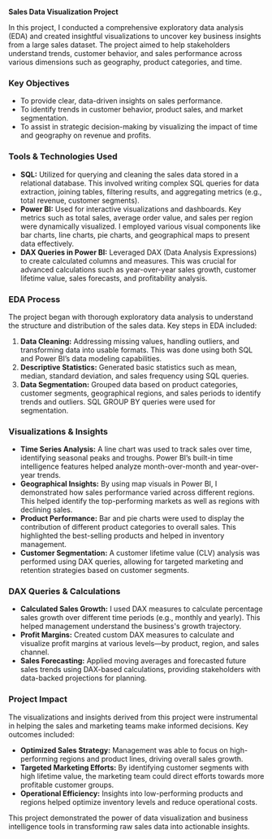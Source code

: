 **Sales Data Visualization Project**

In this project, I conducted a comprehensive exploratory data analysis (EDA) and created insightful visualizations to uncover key business insights from a large sales dataset. The project aimed to help stakeholders understand trends, customer behavior, and sales performance across various dimensions such as geography, product categories, and time.

### **Key Objectives**
- To provide clear, data-driven insights on sales performance.
- To identify trends in customer behavior, product sales, and market segmentation.
- To assist in strategic decision-making by visualizing the impact of time and geography on revenue and profits.

### **Tools & Technologies Used**
- **SQL:** Utilized for querying and cleaning the sales data stored in a relational database. This involved writing complex SQL queries for data extraction, joining tables, filtering results, and aggregating metrics (e.g., total revenue, customer segments).
- **Power BI:** Used for interactive visualizations and dashboards. Key metrics such as total sales, average order value, and sales per region were dynamically visualized. I employed various visual components like bar charts, line charts, pie charts, and geographical maps to present data effectively.
- **DAX Queries in Power BI:** Leveraged DAX (Data Analysis Expressions) to create calculated columns and measures. This was crucial for advanced calculations such as year-over-year sales growth, customer lifetime value, sales forecasts, and profitability analysis.
  
### **EDA Process**
The project began with thorough exploratory data analysis to understand the structure and distribution of the sales data. Key steps in EDA included:
1. **Data Cleaning:** Addressing missing values, handling outliers, and transforming data into usable formats. This was done using both SQL and Power BI’s data modeling capabilities.
2. **Descriptive Statistics:** Generated basic statistics such as mean, median, standard deviation, and sales frequency using SQL queries.
3. **Data Segmentation:** Grouped data based on product categories, customer segments, geographical regions, and sales periods to identify trends and outliers. SQL GROUP BY queries were used for segmentation.

### **Visualizations & Insights**
- **Time Series Analysis:** A line chart was used to track sales over time, identifying seasonal peaks and troughs. Power BI’s built-in time intelligence features helped analyze month-over-month and year-over-year trends.
- **Geographical Insights:** By using map visuals in Power BI, I demonstrated how sales performance varied across different regions. This helped identify the top-performing markets as well as regions with declining sales.
- **Product Performance:** Bar and pie charts were used to display the contribution of different product categories to overall sales. This highlighted the best-selling products and helped in inventory management.
- **Customer Segmentation:** A customer lifetime value (CLV) analysis was performed using DAX queries, allowing for targeted marketing and retention strategies based on customer segments.

### **DAX Queries & Calculations**
- **Calculated Sales Growth:** I used DAX measures to calculate percentage sales growth over different time periods (e.g., monthly and yearly). This helped management understand the business's growth trajectory.
- **Profit Margins:** Created custom DAX measures to calculate and visualize profit margins at various levels—by product, region, and sales channel.
- **Sales Forecasting:** Applied moving averages and forecasted future sales trends using DAX-based calculations, providing stakeholders with data-backed projections for planning.

### **Project Impact**
The visualizations and insights derived from this project were instrumental in helping the sales and marketing teams make informed decisions. Key outcomes included:
- **Optimized Sales Strategy:** Management was able to focus on high-performing regions and product lines, driving overall sales growth.
- **Targeted Marketing Efforts:** By identifying customer segments with high lifetime value, the marketing team could direct efforts towards more profitable customer groups.
- **Operational Efficiency:** Insights into low-performing products and regions helped optimize inventory levels and reduce operational costs.

This project demonstrated the power of data visualization and business intelligence tools in transforming raw sales data into actionable insights.
